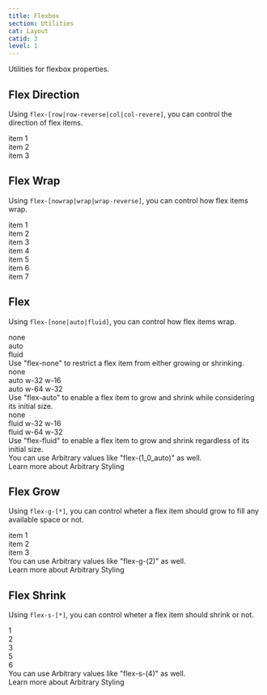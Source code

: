 ```yaml
---
title: Flexbox
section: Utilities
cat: Layout
catid: 3
level: 1
---
```


Utilities for flexbox properties.

## Flex Direction

Using `flex-[row|row-reverse|col|col-revere]`, you can control the direction of flex items.

<utldemo utl="flex" :items="['row','row-reverse','col','col-reverse']" active="row">
    <div class="w-55 h-35 p-relative d-flex a-items-center j-content-center" >
        <div class="target-demo d-flex a-items-center j-content-center gap-3 bg-c-primary[30] rounded-sm" _="(> div) flex-shrink:0 text-a-center bg-c-primary px-2 py-1.5 rounded-sm text-c-white" i-sm:children-div="text-sm w-20" lg:children-div="text-lg w-32">
            <div>item 1</div>
            <div>item 2</div>
            <div>item 3</div>
        </div>
    </div>
</utldemo>

## Flex Wrap

Using `flex-[nowrap|wrap|wrap-reverse]`, you can control how flex items wrap.

<utldemo utl="flex" :items="['nowrap','wrap','wrap-reverse']" active="nowrap">
    <div class="w-full h-35 p-relative d-flex a-items-center overflow-hidden" >
        <div class="target-demo d-flex a-items-center gap-3 bg-c-blue[30] rounded-sm" _="(> div) flex-shrink:0 text-a-center bg-c-blue px-2 py-1.5 rounded-sm text-c-white" i-sm:children-div="text-sm w-20" lg:children-div="text-lg w-32">
            <div>item 1</div>
            <div>item 2</div>
            <div>item 3</div>
            <div>item 4</div>
            <div>item 5</div>
            <div>item 6</div>
            <div>item 7</div>
        </div>
    </div>
</utldemo>

## Flex

Using `flex-[none|auto|fluid]`, you can control how flex items wrap.

<utldemo utl="flex" :items="['none','auto','fluid']" active="none">
    <div class="target-demo" _="(> div) d-none (&.flex-none .demo-n) d-block (&.flex-auto .demo-a) d-block (&.flex-fluid .demo-f) d-block">
        <div class="demo-n w-full overflow-hidden" i-sm="max-w-300px">
            <div class="w-full h-25 p-relative d-flex a-items-center j-content-center overflow-hidden" >
                <div class="d-flex a-items-center gap-3 bg-c-blue[30] rounded-sm" _="(> div) text-a-center px-2 py-1.5 rounded-sm text-c-white" i-sm:children-div="text-sm" lg:children-div="text-lg">
                    <div class="bg-c-primary flex-none">none</div>
                    <div i-sm="w-16" class="bg-c-blue w-32 flex-auto">auto</div>
                    <div i-sm="w-32" class="bg-c-blue w-64 flex-fluid">fluid</div>
                </div>
            </div>
            <div class="text-a-center w-70% mx-auto" i-lg="w-40%">
                Use "flex-none" to restrict a flex item from either growing or shrinking.
            </div>
        </div>
        <div class="demo-a">
            <div class="w-full h-25 p-relative d-flex a-items-center j-content-center overflow-hidden" >
                <div class="d-flex a-items-center gap-3 bg-c-primary[30] rounded-sm" _="(> div) text-a-center px-2 py-1.5 rounded-sm text-c-white" i-sm:children-div="text-sm" lg:children-div="text-lg">
                    <div class="bg-c-blue flex-none">none</div>
                    <div i-sm="w-16" class="bg-c-primary w-32 flex-auto">
                        <span i-sm="d-none">auto w-32</span>
                        <span class="flex-shrink-0" sm="d-none">w-16</span>
                    </div>
                    <div i-sm="w-32" class="bg-c-primary w-64 flex-auto">
                        <span i-sm="d-none">auto w-64</span>
                        <span sm="d-none">w-32</span>
                    </div>
                </div>
            </div>
            <div class="text-a-center w-70% mx-auto" i-lg="w-90%">
                Use "flex-auto" to enable a flex item to grow and shrink while considering its initial size.
            </div>
        </div>
        <div class="demo-f">
            <div class="w-full h-25 p-relative d-flex a-items-center j-content-center overflow-hidden" >
                <div class="d-flex a-items-center gap-3 bg-c-primary[30] rounded-sm" _="(> div) text-a-center px-2 py-1.5 rounded-sm text-c-white" i-sm:children-div="text-sm" lg:children-div="text-lg">
                    <div class="bg-c-blue flex-none">none</div>
                    <div i-sm="w-16" class="bg-c-primary w-32 flex-fluid">
                        <span i-sm="d-none">fluid w-32</span>
                        <span sm="d-none">w-16</span>
                    </div>
                    <div i-sm="w-32" class="bg-c-primary w-64 flex-fluid">
                        <span i-sm="d-none">fluid w-64</span>
                        <span sm="d-none">w-32</span>
                    </div>
                </div>
            </div>
            <div class="text-a-center w-70% mx-auto" i-lg="w-90%">
                Use "flex-fluid" to enable a flex item to grow and shrink regardless of its initial size.
            </div>
        </div>
    </div>
</utldemo>

<s-box color="green:-2">
  <span>
    You can use Arbitrary values like <span class="hl">"flex-(1_0_auto)"</span> as well. <br>
    <span class="text-sm text-w-400">Learn more about <nuxt-link to="/docs/guide/arbitrary-styling">Arbitrary Styling</nuxt-link></span>
  </span>
</s-box>

## Flex Grow

Using `flex-g-[*]`, you can control wheter a flex item should grow to fill any available space or not.

<utldemo utl="flex-g" :items="['0','1']" active="0">
    <div class="w-full h-35 p-relative d-flex a-items-center j-content-center" >
        <div class="w-full d-flex a-items-center j-content-between gap-3 bg-c-blue[30] rounded-sm" _="(> div) flex-shrink:0 text-a-center bg-c-blue px-2 py-1.5 rounded-sm text-c-white (@i-sm div) text-sm (@lg div) text-lg w-32">
            <div>item 1</div>
            <div class="target-demo !w-unset !bg-c-primary">item 2</div>
            <div>item 3</div>
        </div>
    </div>
</utldemo>

<s-box color="green:-2">
  <span>
    You can use Arbitrary values like <span class="hl">"flex-g-(2)"</span> as well. <br>
    <span class="text-sm text-w-400">Learn more about <nuxt-link to="/docs/guide/arbitrary-styling">Arbitrary Styling</nuxt-link></span>
  </span>
</s-box>

## Flex Shrink

Using `flex-s-[*]`, you can control wheter a flex item should shrink or not.

<utldemo utl="flex-s" :items="['0','1']" active="0">
    <div class="w-full max-w-400px h-35 p-relative d-flex a-items-center j-content-center" >
        <div class="w-full mx-auto d-flex a-items-center j-content-between gap-3 bg-c-blue[30] rounded-sm" _="(> div) flex-g-1 text-a-center bg-c-blue px-2 py-1.5 rounded-sm text-c-white (@i-sm div) text-sm w-20 (@lg div) text-lg w-32">
            <div>1</div>
            <div>2</div>
            <div>3</div>
            <div>5</div>
            <div class="target-demo !bg-c-primary">6</div>
        </div>
    </div>
</utldemo>

<s-box color="green:-2">
  <span>
    You can use Arbitrary values like <span class="hl">"flex-s-(4)"</span> as well. <br>
    <span class="text-sm text-w-400">Learn more about <nuxt-link to="/docs/guide/arbitrary-styling">Arbitrary Styling</nuxt-link></span>
  </span>
</s-box>
